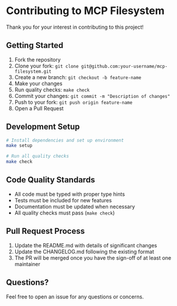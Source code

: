 # Contributing to MCP Filesystem

Thank you for your interest in contributing to this project!

## Getting Started

1. Fork the repository
2. Clone your fork: `git clone git@github.com:your-username/mcp-filesystem.git`
3. Create a new branch: `git checkout -b feature-name`
4. Make your changes
5. Run quality checks: `make check`
6. Commit your changes: `git commit -m "Description of changes"`
7. Push to your fork: `git push origin feature-name`
8. Open a Pull Request

## Development Setup

```bash
# Install dependencies and set up environment
make setup

# Run all quality checks
make check
```

## Code Quality Standards

- All code must be typed with proper type hints
- Tests must be included for new features
- Documentation must be updated when necessary
- All quality checks must pass (`make check`)

## Pull Request Process

1. Update the README.md with details of significant changes
2. Update the CHANGELOG.md following the existing format
3. The PR will be merged once you have the sign-off of at least one maintainer

## Questions?

Feel free to open an issue for any questions or concerns.
